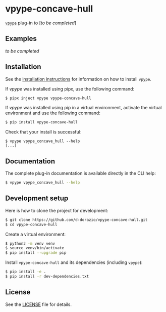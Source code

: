 # vpype-concave-hull

[`vpype`](https://github.com/abey79/vpype) plug-in to [_to be completed_]


## Examples

_to be completed_


## Installation

See the [installation instructions](https://vpype.readthedocs.io/en/latest/install.html) for information on how
to install `vpype`.

If *vpype* was installed using pipx, use the following command:

```bash
$ pipx inject vpype vpype-concave-hull
```

If *vpype* was installed using pip in a virtual environment, activate the virtual environment and use the following command:

```bash
$ pip install vpype-concave-hull
```

Check that your install is successful:

```
$ vpype vpype_concave_hull --help
[...]
```

## Documentation

The complete plug-in documentation is available directly in the CLI help:

```bash
$ vpype vpype_concave_hull --help
```


## Development setup

Here is how to clone the project for development:

```bash
$ git clone https://github.com/d-dorazio/vpype-concave-hull.git
$ cd vpype-concave-hull
```

Create a virtual environment:

```bash
$ python3 -m venv venv
$ source venv/bin/activate
$ pip install --upgrade pip
```

Install `vpype-concave-hull` and its dependencies (including `vpype`):

```bash
$ pip install -e .
$ pip install -r dev-dependencies.txt
```


## License

See the [LICENSE](LICENSE) file for details.
